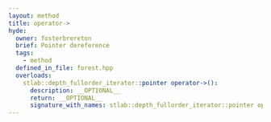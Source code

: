 ```yaml
---
layout: method
title: operator->
hyde:
  owner: fosterbrereton
  brief: Pointer dereference
  tags:
    - method
  defined_in_file: forest.hpp
  overloads:
    stlab::depth_fullorder_iterator::pointer operator->():
      description: __OPTIONAL__
      return: __OPTIONAL__
      signature_with_names: stlab::depth_fullorder_iterator::pointer operator->()
---
```

